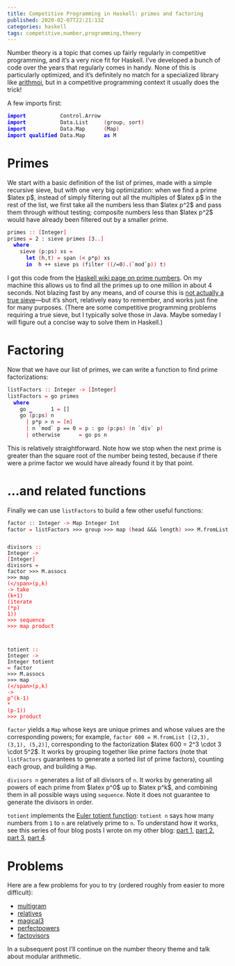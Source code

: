 ```yaml
---
title: Competitive Programming in Haskell: primes and factoring
published: 2020-02-07T22:21:13Z
categories: haskell
tags: competitive,number,programming,theory
---
```


<p>Number theory is a topic that comes up fairly regularly in competitive programming, and it’s a very nice fit for Haskell. I’ve developed a bunch of code over the years that regularly comes in handy. None of this is particularly optimized, and it’s definitely no match for a specialized library like <a href="https://hackage.haskell.org/package/arithmoi">arithmoi</a>, but in a competitive programming context it usually does the trick!</p>
<p>A few imports first:</p>
<pre class="sourceCode haskell"><code class="sourceCode haskell"><span style="color:blue;font-weight:bold;">import</span>           <span>Control.Arrow</span>
<span style="color:blue;font-weight:bold;">import</span>           <span>Data.List</span>     <span style="color:red;">(</span><span>group</span><span style="color:red;">,</span> <span>sort</span><span style="color:red;">)</span>
<span style="color:blue;font-weight:bold;">import</span>           <span>Data.Map</span>      <span style="color:red;">(</span><span>Map</span><span style="color:red;">)</span>
<span style="color:blue;font-weight:bold;">import</span> <span style="color:blue;font-weight:bold;">qualified</span> <span>Data.Map</span>      <span style="color:blue;font-weight:bold;">as</span> <span>M</span></code></pre>
<h1 id="primes">Primes</h1>
<p>We start with a basic definition of the list of primes, made with a simple recursive sieve, but with one very big optimization: when we find a prime $latex p$, instead of simply filtering out all the multiples of $latex p$ in the rest of the list, we first take all the numbers less than $latex p^2$ and pass them through without testing; composite numbers less than $latex p^2$ would have already been filtered out by a smaller prime.</p>
<pre class="sourceCode haskell"><code class="sourceCode haskell"><span>primes</span> <span style="color:red;">::</span> <span style="color:red;">[</span><span>Integer</span><span style="color:red;">]</span>
<span>primes</span> <span style="color:red;">=</span> <span class="hs-num">2</span> <span>:</span> <span>sieve</span> <span>primes</span> <span style="color:red;">[</span><span class="hs-num">3</span><span style="color:red;">..</span><span style="color:red;">]</span>
  <span style="color:blue;font-weight:bold;">where</span>
    <span>sieve</span> <span style="color:red;">(</span><span>p</span><span>:</span><span>ps</span><span style="color:red;">)</span> <span>xs</span> <span style="color:red;">=</span>
      <span style="color:blue;font-weight:bold;">let</span> <span style="color:red;">(</span><span>h</span><span style="color:red;">,</span><span>t</span><span style="color:red;">)</span> <span style="color:red;">=</span> <span>span</span> <span style="color:red;">(</span><span>&lt;</span> <span>p</span><span>*</span><span>p</span><span style="color:red;">)</span> <span>xs</span>
      <span style="color:blue;font-weight:bold;">in</span>  <span>h</span> <span>++</span> <span>sieve</span> <span>ps</span> <span style="color:red;">(</span><span>filter</span> <span style="color:red;">(</span><span style="color:red;">(</span><span>/=</span><span class="hs-num">0</span><span style="color:red;">)</span><span>.</span><span style="color:red;">(</span><span>`mod`</span><span>p</span><span style="color:red;">)</span><span style="color:red;">)</span> <span>t</span><span style="color:red;">)</span></code></pre>
<p>I got this code from the <a href="https://wiki.haskell.org/Prime_numbers">Haskell wiki page on prime numbers</a>. On my machine this allows us to find all the primes up to one million in about 4 seconds. Not blazing fast by any means, and of course this is <a href="https://www.cs.hmc.edu/~oneill/papers/Sieve-JFP.pdf">not actually a true sieve</a>—but it’s short, relatively easy to remember, and works just fine for many purposes. (There are some competitive programming problems requiring a true sieve, but I typically solve those in Java. Maybe someday I will figure out a concise way to solve them in Haskell.)</p>
<h1 id="factoring">Factoring</h1>
<p>Now that we have our list of primes, we can write a function to find prime factorizations:</p>
<pre class="sourceCode haskell"><code class="sourceCode haskell"><span>listFactors</span> <span style="color:red;">::</span> <span>Integer</span> <span style="color:red;">-&gt;</span> <span style="color:red;">[</span><span>Integer</span><span style="color:red;">]</span>
<span>listFactors</span> <span style="color:red;">=</span> <span>go</span> <span>primes</span>
  <span style="color:blue;font-weight:bold;">where</span>
    <span>go</span> <span style="color:blue;font-weight:bold;">_</span>      <span class="hs-num">1</span> <span style="color:red;">=</span> <span>[]</span>
    <span>go</span> <span style="color:red;">(</span><span>p</span><span>:</span><span>ps</span><span style="color:red;">)</span> <span>n</span>
      <span style="color:red;">|</span> <span>p</span><span>*</span><span>p</span> <span>&gt;</span> <span>n</span> <span style="color:red;">=</span> <span style="color:red;">[</span><span>n</span><span style="color:red;">]</span>
      <span style="color:red;">|</span> <span>n</span> <span>`mod`</span> <span>p</span> <span>==</span> <span class="hs-num">0</span> <span style="color:red;">=</span> <span>p</span> <span>:</span> <span>go</span> <span style="color:red;">(</span><span>p</span><span>:</span><span>ps</span><span style="color:red;">)</span> <span style="color:red;">(</span><span>n</span> <span>`div`</span> <span>p</span><span style="color:red;">)</span>
      <span style="color:red;">|</span> <span>otherwise</span>      <span style="color:red;">=</span> <span>go</span> <span>ps</span> <span>n</span></code></pre>
<p>This is relatively straightforward. Note how we stop when the next prime is greater than the square root of the number being tested, because if there were a prime factor we would have already found it by that point.</p>
<h1 id="and-related-functions">…and related functions</h1>
<p>Finally we can use <code>listFactors</code> to build a few other useful functions:</p>
<pre class="sourceCode haskell"><code class="sourceCode haskell"><span>factor</span> <span style="color:red;">::</span> <span>Integer</span> <span style="color:red;">-&gt;</span> <span>Map</span> <span>Integer</span> <span>Int</span>
<span>factor</span> <span style="color:red;">=</span> <span>listFactors</span> <span>&gt;&gt;&gt;</span> <span>group</span> <span>&gt;&gt;&gt;</span> <span>map</span> <span style="color:red;">(</span><span>head</span> <span>&amp;&amp;&amp;</span> <span>length</span><span style="color:red;">)</span> <span>&gt;&gt;&gt;</span> <span>M.fromList</span>

<span>divisors</span> <span style="color:red;">::</span> <span>Integer</span> <span style="color:red;">-&gt;</span> <span style="color:red;">[</span><span>Integer</span><span style="color:red;">]</span>
<span>divisors</span> <span style="color:red;">=</span> <span>factor</span> <span>&gt;&gt;&gt;</span> <span>M.assocs</span> <span>&gt;&gt;&gt;</span> <span>map</span> <span style="color:red;">(</span><span style="color:red;">\</span><span style="color:red;">(</span><span>p</span><span style="color:red;">,</span><span>k</span><span style="color:red;">)</span> <span style="color:red;">-&gt;</span> <span>take</span> <span style="color:red;">(</span><span>k</span><span>+</span><span class="hs-num">1</span><span style="color:red;">)</span> <span style="color:red;">(</span><span>iterate</span> <span style="color:red;">(</span><span>*</span><span>p</span><span style="color:red;">)</span> <span class="hs-num">1</span><span style="color:red;">)</span><span style="color:red;">)</span>
  <span>&gt;&gt;&gt;</span> <span>sequence</span> <span>&gt;&gt;&gt;</span> <span>map</span> <span>product</span>

<span>totient</span> <span style="color:red;">::</span> <span>Integer</span> <span style="color:red;">-&gt;</span> <span>Integer</span>
<span>totient</span> <span style="color:red;">=</span> <span>factor</span> <span>&gt;&gt;&gt;</span> <span>M.assocs</span> <span>&gt;&gt;&gt;</span> <span>map</span> <span style="color:red;">(</span><span style="color:red;">\</span><span style="color:red;">(</span><span>p</span><span style="color:red;">,</span><span>k</span><span style="color:red;">)</span> <span style="color:red;">-&gt;</span> <span>p</span><span>^</span><span style="color:red;">(</span><span>k</span><span style="color:green;">-</span><span class="hs-num">1</span><span style="color:red;">)</span> <span>*</span> <span style="color:red;">(</span><span>p</span><span style="color:green;">-</span><span class="hs-num">1</span><span style="color:red;">)</span><span style="color:red;">)</span> <span>&gt;&gt;&gt;</span> <span>product</span></code></pre>
<p><code>factor</code> yields a <code>Map</code> whose keys are unique primes and whose values are the corresponding powers; for example, <code>factor 600 = M.fromList [(2,3), (3,1), (5,2)]</code>, corresponding to the factorization $latex 600 = 2^3 \cdot 3 \cdot 5^2$. It works by grouping together like prime factors (note that <code>listFactors</code> guarantees to generate a sorted list of prime factors), counting each group, and building a <code>Map</code>.</p>
<p><code>divisors n</code> generates a list of all divisors of <code>n</code>. It works by generating all powers of each prime from $latex p^0$ up to $latex p^k$, and combining them in all possible ways using <code>sequence</code>. Note it does not guarantee to generate the divisors in order.</p>
<p><code>totient</code> implements the <a href="https://en.wikipedia.org/wiki/Euler%20totient%20function">Euler totient function</a>: <code>totient n</code> says how many numbers from <code>1</code> to <code>n</code> are relatively prime to <code>n</code>. To understand how it works, see this series of four blog posts I wrote on my other blog: <a href="https://mathlesstraveled.com/2019/05/09/computing-the-euler-totient-function-part-1/">part 1</a>, <a href="https://mathlesstraveled.com/2019/05/18/computing-the-euler-totient-function-part-2-seeing-phi-is-multiplicative/">part 2</a>, <a href="https://mathlesstraveled.com/2019/05/27/computing-the-euler-totient-function-part-3-proving-phi-is-multiplicative/">part 3</a>, <a href="https://mathlesstraveled.com/2019/07/02/computing-the-euler-totient-function-part-4-totient-of-prime-powers/">part 4</a>.</p>
<h1 id="problems">Problems</h1>
<p>Here are a few problems for you to try (ordered roughly from easier to more difficult):</p>
<ul>
<li><a href="https://open.kattis.com/problems/multigram">multigram</a></li>
<li><a href="https://open.kattis.com/problems/relatives">relatives</a></li>
<li><a href="https://open.kattis.com/problems/magical3">magical3</a></li>
<li><a href="https://open.kattis.com/problems/perfectpowers">perfectpowers</a></li>
<li><a href="https://open.kattis.com/problems/factovisors">factovisors</a></li>
</ul>
<p>In a subsequent post I’ll continue on the number theory theme and talk about modular arithmetic.</p>

